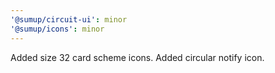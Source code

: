 ```yaml
---
'@sumup/circuit-ui': minor
'@sumup/icons': minor
---
```


Added size 32 card scheme icons. Added circular notify icon.
